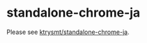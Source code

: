 # standalone-chrome-ja

Please see [ktrysmt/standalone-chrome-ja](https://hub.docker.com/r/ktrysmt/standalone-chrome-ja/).

